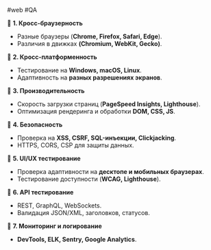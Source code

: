  #web #QA


📌 **1. Кросс-браузерность**

- Разные браузеры (**Chrome, Firefox, Safari, Edge**).
- Различия в движках **(Chromium, WebKit, Gecko)**.

📌 **2. Кросс-платформенность**

- Тестирование на **Windows, macOS, Linux**.
- Адаптивность на **разных разрешениях экранов**.

📌 **3. Производительность**

- Скорость загрузки страниц (**PageSpeed Insights, Lighthouse**).
- Оптимизация рендеринга и обработки **DOM, CSS, JS**.

📌 **4. Безопасность**

- Проверка на **XSS, CSRF, SQL-инъекции, Clickjacking**.
- HTTPS, CORS, CSP для защиты данных.

📌 **5. UI/UX тестирование**

- Проверка адаптивности на **десктопе и мобильных браузерах**.
- Тестирование доступности (**WCAG, Lighthouse**).

📌 **6. API тестирование**

- REST, GraphQL, WebSockets.
- Валидация JSON/XML, заголовков, статусов.


📌 **7. Мониторинг и логирование**

- **DevTools, ELK, Sentry, Google Analytics**.
